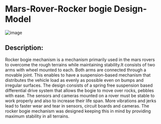 # Mars-Rover-Rocker bogie Design-Model  
 
![image](https://user-images.githubusercontent.com/84036074/126301984-ffd4b627-9b29-48ff-aee7-f9e64355e841.png)

## Description:  

Rocker bogie mechanism is a mechanism primarily used in the mars rovers to overcome the rough terrains while maintaining stability.It consists of two arms with wheel mounted to each. Both arms are connected through a movable joint. This enables to have a suspension-based mechanism that distributes the vehicle load as evenly as possible even on bumps and irregular surfaces. The design consists of a spring free suspension based differential drive system that allows the bogie to move over rocks, pebbles with ease. The sensors and cameras mounted on a rover must be stable to work properly and also to increase their life span. More vibrations and jerks lead to faster wear and tear in sensors, circuit boards and cameras. The rocker bogie mechanism was designed keeping this in mind by providing maximum stability in all terrains.
